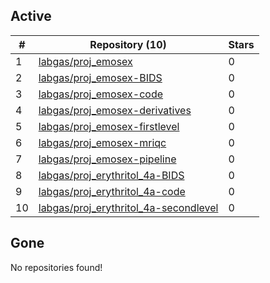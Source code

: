 ## Active
| # | Repository (10) | Stars |
| --- | --- | --- |
| 1 | [labgas/proj_emosex](https://gin.g-node.org/labgas/proj_emosex) | 0 |
| 2 | [labgas/proj_emosex-BIDS](https://gin.g-node.org/labgas/proj_emosex-BIDS) | 0 |
| 3 | [labgas/proj_emosex-code](https://gin.g-node.org/labgas/proj_emosex-code) | 0 |
| 4 | [labgas/proj_emosex-derivatives](https://gin.g-node.org/labgas/proj_emosex-derivatives) | 0 |
| 5 | [labgas/proj_emosex-firstlevel](https://gin.g-node.org/labgas/proj_emosex-firstlevel) | 0 |
| 6 | [labgas/proj_emosex-mriqc](https://gin.g-node.org/labgas/proj_emosex-mriqc) | 0 |
| 7 | [labgas/proj_emosex-pipeline](https://gin.g-node.org/labgas/proj_emosex-pipeline) | 0 |
| 8 | [labgas/proj_erythritol_4a-BIDS](https://gin.g-node.org/labgas/proj_erythritol_4a-BIDS) | 0 |
| 9 | [labgas/proj_erythritol_4a-code](https://gin.g-node.org/labgas/proj_erythritol_4a-code) | 0 |
| 10 | [labgas/proj_erythritol_4a-secondlevel](https://gin.g-node.org/labgas/proj_erythritol_4a-secondlevel) | 0 |

## Gone
No repositories found!
